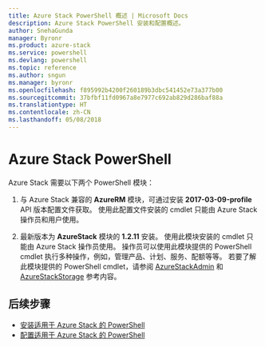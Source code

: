 ```yaml
---
title: Azure Stack PowerShell 概述 | Microsoft Docs
description: Azure Stack PowerShell 安装和配置概述。
author: SnehaGunda
manager: Byronr
ms.product: azure-stack
ms.service: powershell
ms.devlang: powershell
ms.topic: reference
ms.author: sngun
ms.manager: byronr
ms.openlocfilehash: f895992b4200f260189b3dbc541452e73a377b00
ms.sourcegitcommit: 37bfbf11fd0967a8e7977c692ab829d286baf88a
ms.translationtype: HT
ms.contentlocale: zh-CN
ms.lasthandoff: 05/08/2018
---
```

# <a name="azure-stack-powershell"></a>Azure Stack PowerShell

Azure Stack 需要以下两个 PowerShell 模块：  

1. 与 Azure Stack 兼容的 **AzureRM** 模块，可通过安装 **2017-03-09-profile** API 版本配置文件获取。 使用此配置文件安装的 cmdlet 只能由 Azure Stack 操作员和用户使用。

2. 最新版本为 **AzureStack** 模块的 **1.2.11** 安装。 使用此模块安装的 cmdlet 只能由 Azure Stack 操作员使用。 操作员可以使用此模块提供的 PowerShell cmdlet 执行多种操作，例如，管理产品、计划、服务、配额等等。 若要了解此模块提供的 PowerShell cmdlet，请参阅 [AzureStackAdmin](https://docs.microsoft.com/powershell/module/azurerm.azurestackadmin/?view=azurestackps-1.2.11#azurerm.azurestackadmin) 和 [AzureStackStorage](https://docs.microsoft.com/powershell/module/azurerm.azurestackstorage/?view=azurestackps-1.2.11#azurerm.azurestackstorage) 参考内容。

## <a name="next-steps"></a>后续步骤

* [安装适用于 Azure Stack 的 PowerShell](https://docs.microsoft.com/azure/azure-stack/azure-stack-powershell-install?view=azurestackps-1.2.9&toc=%2fpowershell%2fmodule%2ftoc.json%3fview%3dazurestackps-1.2.9&view=azurestackps-1.2.9)
* [配置适用于 Azure Stack 的 PowerShell](https://docs.microsoft.com/azure/azure-stack/azure-stack-powershell-configure?view=azurestackps-1.2.9&toc=%2fpowershell%2fmodule%2ftoc.json%3fview%3dazurestackps-1.2.9&view=azurestackps-1.2.9)
